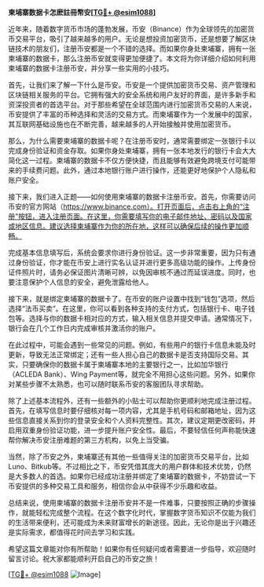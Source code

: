 **柬埔寨数据卡怎麽註冊幣安[[TG💪+ @esim1088](https://t.me/s/esim1088)]**

近年来，随着数字货币市场的蓬勃发展，币安（Binance）作为全球领先的加密货币交易平台，吸引了越来越多的用户。无论是想投资加密货币，还是想要了解区块链技术的朋友们，注册币安都是一个不错的选择。而如果你身处柬埔寨，拥有一张柬埔寨的数据卡，那么注册币安就变得更加便捷了。本文将为你详细介绍如何利用柬埔寨的数据卡注册币安，并分享一些实用的小技巧。

首先，让我们来了解一下什么是币安。币安是一个提供加密货币交易、资产管理和区块链相关服务的平台。它拥有强大的安全系统和用户友好的界面，是许多新手和资深投资者的首选平台。对于那些希望在全球范围内进行加密货币交易的人来说，币安提供了丰富的币种选择和灵活的交易方式。而柬埔寨作为一个发展中的国家，其互联网基础设施也在不断完善，越来越多的人开始接触并使用加密货币。

那么，为什么需要柬埔寨的数据卡呢？在注册币安时，通常需要绑定一张银行卡以完成身份验证和资金存取。如果你身处柬埔寨，拥有一张本地发行的银行卡会大大简化这一过程。柬埔寨的数据卡不仅方便快捷，而且能够有效避免跨境支付可能带来的手续费问题。此外，通过本地银行账户进行操作，还能更好地保护个人隐私和账户安全。

接下来，我们进入正题——如何使用柬埔寨的数据卡注册币安。首先，你需要访问币安的官方网站（https://www.binance.com）。打开页面后，点击右上角的“注册”按钮，进入注册页面。在这里，你需要填写你的电子邮件地址、密码以及国家或地区信息。建议选择柬埔寨作为你的所在地，这样可以确保后续的操作更加顺畅。

完成基本信息填写后，系统会要求你进行身份验证。这一步非常重要，因为只有通过身份验证，你才能在币安上进行实名认证并进行更多高级功能的操作。上传身份证件照片时，请务必保证图片清晰可辨，以免因审核不通过而延误进度。同时，也要注意保护个人信息的安全，避免泄露给他人。

接下来，就是绑定柬埔寨的数据卡了。在币安的账户设置中找到“钱包”选项，然后选择“法币买卖”。在这里，你可以看到各种支持的支付方式，包括银行卡、电子钱包等。选择与你的数据卡相对应的方式，输入相关信息并提交申请。通常情况下，银行会在几个工作日内完成审核并激活你的账户。

在此过程中，可能会遇到一些常见的问题。例如，有些用户的银行卡信息未能及时更新，导致无法正常绑定；还有一些人担心自己的数据卡是否支持国际交易。其实，只要确保你的数据卡属于柬埔寨本地的主要银行之一，比如加华银行（ACLEDA Bank）、Wing Payment等，就完全不用担心这些问题。另外，如果你对某些步骤不太熟悉，也可以随时联系币安的客服团队寻求帮助。

除了上述基本流程外，还有一些额外的小贴士可以帮助你更顺利地完成注册过程。首先，在填写信息时要仔细核对每一项内容，尤其是手机号码和邮箱地址，因为这些信息直接关系到你的登录安全和个人资料完整性。其次，建议定期更改密码，并启用双重身份验证功能，进一步提升账户安全性。最后，不要轻信任何声称能快速帮你解决币安注册难题的第三方机构，以免上当受骗。

当然，除了币安之外，柬埔寨还有其他一些值得关注的加密货币交易平台，比如Luno、Bitkub等。不过相比之下，币安凭借其庞大的用户群体和技术优势，仍然是大多数人的首选。如果你已经成功注册并绑定了柬埔寨的数据卡，不妨尝试一下币安提供的多种交易工具和服务，相信你会从中获得不少乐趣和收益。

总结来说，使用柬埔寨的数据卡注册币安并不是一件难事，只要按照正确的步骤操作，就能轻松完成整个流程。在这个数字化时代，掌握数字货币知识不仅能为我们的生活带来便利，还可能成为未来财富增长的新途径。因此，无论你是出于兴趣还是实际需求，都值得花时间去学习和实践。

希望这篇文章能对你有所帮助！如果你有任何疑问或者需要进一步指导，欢迎随时留言讨论。祝大家都能顺利开启自己的币安之旅！

[[TG💪+ @esim1088](https://t.me/s/esim1088) ![Image](https://i.postimg.cc/4NQfJmqS/Snipaste-2025-05-13-00-14-12.png)]